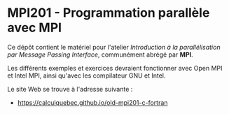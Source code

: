 # MPI201 - Programmation parallèle avec MPI

Ce dépôt contient le matériel pour l'atelier
*Introduction à la parallélisation par Message Passing Interface*,
communément abrégé par **MPI**.

Les différents exemples et exercices devraient fonctionner avec
Open MPI et Intel MPI, ainsi qu'avec les compilateur GNU et Intel.

Le site Web se trouve à l'adresse suivante :

* https://calculquebec.github.io/old-mpi201-c-fortran
